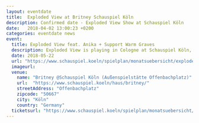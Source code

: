 ```yaml
---
layout: eventdate
title:  Exploded View at Britney Schauspiel Köln
description: Confirmed date - Exploded View Show at Schauspiel Köln
date:   2018-04-02 13:00:23 +0200
categories: eventdate news
event:
  title: Exploded View feat. Anika + Support Warm Graves
  description: Exploded View is playing in Cologne at Schauspiel Köln, supported by Warm Graves
  date: 2018-05-22
  url: "https://www.schauspiel.koeln/spielplan/monatsuebersicht/exploded-view/2700/"
  imageurl:
  venue:
    name: "Britney @Schauspiel Köln (Außenspielstätte Offenbachplatz)"
    url:  "https://www.schauspiel.koeln/haus/britney/"
    streetAddress: "Offenbachplatz"
    zipcode: "50667"
    city: "Köln"
    country: "Germany"
  ticketsurl: "https://www.schauspiel.koeln/spielplan/monatsuebersicht/exploded-view/2700/karten-kaufen/2700/"
---
```


<script type='application/ld+json'>
{
  "@context": "http://www.schema.org",
  "@type": "MusicEvent",
  "name": "{{ page.event.title }}",
  "url": "{{page.event.url}}",
  "description": "{{page.event.description}}",
  "startDate": "{{ page.event.date | date: "%m/%d/%Y"  }}",
  "endDate": "{{ page.event.date | date: "%m/%d/%Y"  }}",
  "location": {
    "@type": "Place",
    "name": "{{ page.event.venue.name }}",
    "sameAs": "{{ page.event.venue.url }}",
    "address": {
      "@type": "PostalAddress",
      "streetAddress": "{{ page.event.venue.streetAddress }}",
      "addressLocality": "{{ page.event.venue.city }}",
      "postalCode": "{{ page.event.venue.zipcode }}",
      "addressCountry": "{{ page.event.venue.country }}"
    }
  },
  "offers": {
    "@type": "Offer",
    "url": "{{ page.event.ticketsurl }}"
  },
  "performer": {
    "@type": "PerformingGroup",
    "name": "Exploded View"
  }
}
</script>
